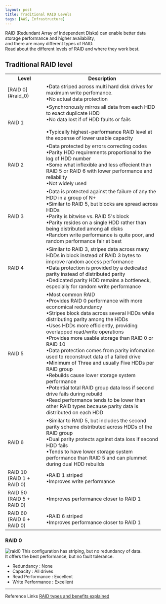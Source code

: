 ```yaml
---
layout: post
title: Traditional RAID Levels
tags: [AWS, Infrastructure]
--- 
```


RAID (Redundant Array of Independent Disks) can enable better data storage performance and higher availability,  
and there are many different types of RAID.  
Read about the different levels of RAID and where they work best.

## Traditional RAID level
<table>
  <tr>
    <th>Level</th>
    <th>Description</th>
  </tr>
  <body>
  <tr>
    <td>[RAID 0](#raid_0)</td>
    <td>
      <div>
      &#9642;Data striped across multi hard disk drives for maximum write perfomance.<br/>
      &#9642;No actual data protection<br/>
      </div>
    </td>
  </tr>
  <tr>
    <td>RAID 1</td>
    <td>
      <div>
      &#9642;Synchronously mirros all data from each HDD to exact duplicate HDD<br/>
      &#9642;No data lost if of HDD faults or fails<br/><br/>
      &#9642;Typically highest-performance RAID level at the expense of lower usable capacity <br/>
      </div>
    </td>
  </tr>  
  <tr>
    <td>RAID 2</td>
    <td>
      <div>
      &#9642;Data protected by errors correcting codes  <br/>
      &#9642;Parity HDD requirements proportional to the log of HDD number  <br/>
      &#9642;Some what inflexible and less effecient than RAID 5 or RAID 6 with lower performance and reliability  <br/>
      &#9642;Not widely used    <br/>
      </div>
    </td>
  </tr> 
  <tr>
    <td>RAID 3</td>
    <td>
      <div>
      &#9642;Data is protected against the failure of any the HDD in a group of N+  <br/>
      &#9642;Similar to RAID 5, but blocks are spread across HDDs  <br/>
      &#9642;Parity is bitwise vs. RAID 5's block  <br/>
      &#9642;Parity resides on a single HDD rather than being distributed among all disks  <br/>
      &#9642;Random write performance is quite poor, and random performance fair at best  <br/>
      </div>
    </td>
  </tr> 
  <tr>
    <td>RAID 4</td>
    <td>
      <div>
      &#9642;Similar to RAID 3, stripes data across many HDDs in block instead of RAID 3 bytes to improve random access performance <br/>
      &#9642;Data protection is provided by a dedicated parity instead of distributed parity <br/>
      &#9642;Dedicated parity HDD remains a bottleneck, especially for random write performance  <br/>
      </div>
    </td>
  </tr> 
  <tr>
    <td>RAID 5</td>
    <td>
      <div>
      &#9642;Most common RAID<br/>
      &#9642;Provides RAID 0 performance with more economical redundancy <br/>
      &#9642;Stripes block data across several HDDs while distributing parity among the HDDs<br/>
      &#9642;Uses HDDs more efficiently, providing overlapped read/write operations<br/>
      &#9642;Provides more usable storage than RAID 0 or RAID 10<br/>
      &#9642;Data protection comes from parity infomation used to reconstruct data of a failed drive<br/>
      &#9642;Minimum of Three and usually Five HDDs per RAID group<br/>
      &#9642;Rebuilds cause lower storage system performance <br/>
      &#9642;Potential total RAID group data loss if second drive fails during rebuild<br/>
      &#9642;Read performance tends to be lower than other RAID types because parity data is distributed on each HDD <br/>
      </div>
    </td>
  </tr> 
  <tr>
    <td>RAID 6</td>
    <td>
      <div>
      &#9642;Similar to RAID 5, but includes the second parity scheme distributed across HDDs of the RAID group<br/>
      &#9642;Dual parity protects against data loss if second HDD fails<br/>
      &#9642;Tends to have lower storage system performance than RAID 5 and can plummet during dual HDD rebuilds <br/>
      </div>
    </td>
  </tr> 
  <tr>
    <td>RAID 10 (RAID 1 + RAID 0)</td>
    <td>
      <div>
      &#9642;RAID 1 striped <br/>
      &#9642;Improves write performance <br/>
      </div>
    </td>
  </tr> 
  <tr>
    <td>RAID 50 (RAID 5 + RAID 0)</td>
    <td>
      <div>
      &#9642;Improves performance closer to RAID 1 <br/>
      </div>
    </td>
  </tr> 
  <tr>
    <td>RAID 60 (RAID 6 + RAID 0)</td>
    <td>
      <div>
      &#9642;RAID 6 striped<br/>
      &#9642;Improves performance closer to RAID 1<br/>
      </div>
    </td>
  </tr> 
  </body>
</table>

<a name="raid_0"></a>
### RAID 0
![raid0](http://blog.logicalincrements.com/wp-content/uploads/2016/10/325px-RAID_0-195x300.png)
This configuration has striping, but no redundancy of data.  
It offers the best performance, but no fault tolerance.  
- Redundancy : None
- Capacity : All drives
- Read Performance : Excellent
- Write Performance : Excellent

---
Reference Links
[RAID types and benefits explained](https://searchstorage.techtarget.com/answer/RAID-types-and-benefits-explained)

        
